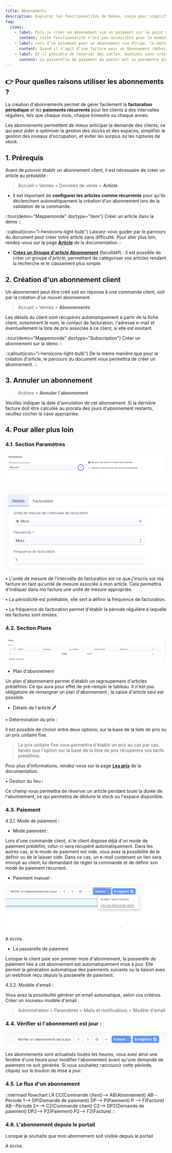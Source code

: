 ```yaml
---
title: Abonnements
description: Explorez les fonctionnalités de Dokos, conçu pour simplifier la création et la gestion d'abonnements, vous permettant d'établir une facturation récurrente.
faq:
  items:
    - label: Puis-je créer un abonnement via un paiement sur le point de vente ?
      content: Cette fonctionnalité n’est pas accessible pour le moment car ce n’est pas la logique prévue dans Dokos. Toutefois voici des pistes pour vous permettre réaliser un abonnement suite à une facture. <a href="https://community.dokos.io/t/process-pour-creation-dun-abonnement-paiement-sur-place/976">Voir sur le forum</a>
    - label: Lors d’un paiement pour un abonnement via Stripe, le montant affiché est à 0 euros, que se passe-t-il ?
      content: Quand il s’agit d’une facture pour un Abonnement (Adhésion membre actif sur la facture), aucun montant n’est payé immédiatement. D’abord, la carte est enregistrée, et ensuite un prélèvement automatique est effectué. Cela permet d’avoir des prélèvements récurrents (renouvellement tacite de l’abonnement). <a href="https://community.dokos.io/t/pb-montant-a-0-lors-dun-paiement-stripe/726">Voir sur le forum</a>
    - label: Et-il possible de réserver des salles, machines sans créer de panier ?
      content: La passerelle de paiement du panier est un paramètre global qui s’applique à tous les articles donc il n’est pas possible de distinguer les machines du reste. Une astuce peut toutefois, vous permettre de contourner ce paramètre. <a href="https://community.dokos.io/t/reserver-sans-panier/965/2">Voir sur le forum</a>
---
```


## 👉 Pour quelles raisons utiliser les abonnements ?

La création d'abonnements permet de gérer facilement la **facturation périodique** et les **paiements récurrents** pour les clients à des intervalles réguliers, tels que chaque mois, chaque trimestre ou chaque année.

Les abonnements permettent de mieux anticiper la demande des clients, ce qui peut aider à optimiser la gestion des stocks et des espaces, simplifier la gestion des niveaux d'occupation, et éviter les surplus ou les ruptures de stock.

## 1. Prérequis

Avant de pouvoir établir un abonnement client, il est nécessaire de créer un article au préalable :

> Accueil > Ventes > Données de vente > **Article**

- Il est important de **configurer les articles comme récurrents** pour qu'ils déclenchent automatiquement la création d'un abonnement lors de la validation de la commande.

::tour{demo="Mappemonde" doctype="item"}
Créer un article dans la démo
::

::callout{icon="i-heroicons-light-bulb"}
Laissez-vous guider par le parcours du document pour créer votre article sans difficulté. Pour aller plus loin, rendez-vous sur la page [**Article**](/dokos/parametrage/articles)  de la documentation
::

- [**Créez un Groupe d'article Abonnement**](/dokos/parametrage/articles)  (facultatif) : Il est possible de créer un groupe d'article, permettant de catégoriser vos articles rendant la recherche et le classement plus simple.

## 2. Création d'un abonnement client

Un abonnement peut être créé soit en réponse à une commande client, soit par la création d'un nouvel abonnement.

> Accueil > Ventes > **Abonnements**

Les détails du client sont récupérés automatiquement à partir de la fiche client, notamment le nom, le contact de facturation, l'adresse e-mail et éventuellement la liste de prix associée à ce client, si elle est existant.

::tour{demo="Mappemonde" doctype="Subscription"}
Créer un abonnement sur la démo
::

::callout{icon="i-heroicons-light-bulb"}
De la même manière que pour la création d'article, le parcours du document vous permettra de créer un abonnement.
::

## 3. Annuler un abonnement

> Actions > **Annuler l'abonnement**

Veuillez indiquer la date d'annulation de cet abonnement. Si la dernière facture doit être calculée au prorata des jours d'abonnement restants, veuillez cocher la case appropriée.

## 4. Pour aller plus loin

### 4.1. Section Paramètres

![Image permettant de visualiser la section Paramètres](/abonnementparametres.png)

![Image permettant de visualiser la partie détails des la période de récurrence](/abonnementparametresdetails.png)

• L'unité de mesure de l'intervalle de facturation est ce que j'inscris sur ma facture en tant qu'unité de mesure associée à mon article. Cela permettra d'indiquer dans ma facture une unité de mesure appropriée. 

• La périodicité est préétablie, elle sert à définir la fréquence de facturation.

• La fréquence de facturation permet d'établir la période régulière à laquelle les factures sont émises.


### 4.2. Section Plans

![Image présentant une section plans](/content/ventes/abonnement-plans.png)

- Plan d'abonnement

Un plan d'abonnement permet d'établir un regroupement d'articles prédéfinis. Ce qui aura pour effet de pré-remplir le tableau. Il n'est pas obligatoire de renseigner un plan d'abonnement ; la saisie d'article seul est possible.

- Détails de l'article 🖊

• Détermination du prix :

Il est possible de choisir entre deux options; sur la base de la liste de prix ou un prix unitaire fixe.

> Le prix unitaire fixe vous permettra d'établir un prix au cas par cas, tandis que l'option sur la base de la liste de prix récupérera vos tarifs prédéfinis.

Pour plus d'informations, rendez-vous sur la page [**Les prix**](/dokos/parametrage/prix) de la documentation.

• Gestion du lieu :

Ce champ vous permettra de réserver un article pendant toute la durée de l'abonnement, ce qui permettra de déduire le stock ou l'espace disponible.

### 4.3. Paiement

4.3.1. Mode de paiement :

- Mode paiement :

Lors d'une commande client, si le client dispose déjà d'un mode de paiement prédéfini, celui-ci sera récupéré automatiquement. Dans les autres cas, si le mode de paiement est vide, vous avez la possibilité de le définir ou de le laisser vide. Dans ce cas, un e-mail contenant un lien sera envoyé au client, lui demandant de régler la commande et de définir son mode de paiement récurrent.

- Paiement manuel :

![abonnementlierunefacturedevente.png](/abonnementlierunefacturedevente.png)

A écrire. 

- La passerelle de paiement

Lorsque le client paie son premier mois d'abonnement, la passerelle de paiement liée à cet abonnement est automatiquement mise à jour.
Elle permet la génération automatique des paiements suivants ou la liaison avec un webhook reçu depuis la passerelle de paiement.

4.3.2. Modèle d'email :

Vous avez la possibulité générer un email automatique, selon vos critères.
Créer un nouveau modèle d'email :

> Administration > Paramètres > Mails et notifications > Modèle d'email

### 4.4. Vérifier si l'abonnement est jour :

![Image permettant de situer le boution vérifier si l'abonnement est à jour](/abonnementmaj.png)

Les abonnements sont actualisés toutes les heures, vous avez ainsi une fenêtre d'une heure pour modifier l'abonnement avant qu'une demande de paiement ne soit générée. Si vous souhaitez raccourcir cette période, cliquez sur le bouton de mise à jour.

### 4.5. Le flux d'un abonnement

::mermaid
flowchart LR
CC(Commande client)--> AB(Abonnement)
AB--Période 1--> DP(Demande de paiement)
DP--> P(Paiement)
P --> F(Facture)
AB--Période 2+--> C2(Commande client)
C2--> DP2(Demande de paiement)
DP2--> P2(Paiement)
P2--> F2(Facture)
::

### 4.6. L'abonnement depuis le portail

Lorsque je souhaite que mon abonnement soit visible depuis le portail

A écrire. 